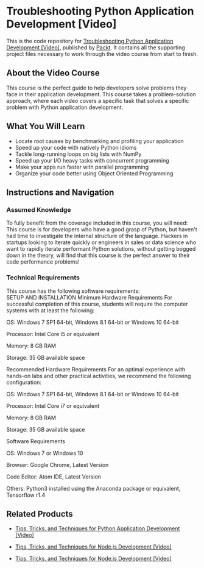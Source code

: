 # Troubleshooting Python Application Development [Video]
This is the code repository for [Troubleshooting Python Application Development [Video]](https://www.packtpub.com/application-development/troubleshooting-python-application-development-video?utm_source=github&utm_medium=repository&utm_campaign=9781788995337), published by [Packt](https://www.packtpub.com/?utm_source=github). It contains all the supporting project files necessary to work through the video course from start to finish.
## About the Video Course
This course is the perfect guide to help developers solve problems they face in their application development. This course takes a problem-solution approach, where each video covers a specific task that solves a specific problem with Python application development.

<H2>What You Will Learn</H2>
<DIV class=book-info-will-learn-text>
<UL>
<LI>Locate root causes by benchmarking and profiling your application 
<LI>Speed up your code with natively Python idioms 
<LI>Tackle long-running loops on big lists with NumPy 
<LI>Speed up your I/O heavy tasks with concurrent programming 
<LI>Make your apps run faster with parallel programming&nbsp; 
<LI>Organize your code better using Object Oriented Programming </LI></UL></DIV>

## Instructions and Navigation
### Assumed Knowledge
To fully benefit from the coverage included in this course, you will need:<br/>
This course is for developers who have a good grasp of Python, but haven't had time to investigate the internal structure of the language. Hackers in startups looking to iterate quickly or engineers in sales or data science who want to rapidly iterate performant Python solutions, without getting bogged down in the theory, will find that this course is the perfect answer to their code performance problems!
### Technical Requirements
This course has the following software requirements:<br/>
SETUP AND INSTALLATION
Minimum Hardware Requirements
For successful completion of this course, students will require the computer systems with at least the following:


OS: Windows 7 SP1 64-bit, Windows 8.1 64-bit or Windows 10 64-bit



Processor: Intel Core i5 or equivalent



Memory: 8 GB RAM



Storage: 35 GB available space




Recommended Hardware Requirements
For an optimal experience with hands-on labs and other practical activities, we recommend the following configuration:


OS: Windows 7 SP1 64-bit, Windows 8.1 64-bit or Windows 10 64-bit



Processor: Intel Core i7 or equivalent



Memory: 8 GB RAM



Storage: 35 GB available space


Software Requirements

OS: Windows 7 or Windows 10



Browser: Google Chrome, Latest Version



Code Editor: Atom IDE, Latest Version



Others: Python3 installed using the Anaconda package or equivalent, Tensorflow r1.4 



## Related Products
* [Tips, Tricks, and Techniques for Python Application Development [Video]](https://www.packtpub.com/application-development/tips-tricks-and-techniques-python-application-development-video?utm_source=github&utm_medium=repository&utm_campaign=9781789139235)

* [Tips, Tricks, and Techniques for Node.js Development [Video]](https://www.packtpub.com/web-development/tips-tricks-and-techniques-nodejs-development-video?utm_source=github&utm_medium=repository&utm_campaign=9781789343434)

* [Tips, Tricks, and Techniques for Node.js Development [Video]](https://www.packtpub.com/web-development/tips-tricks-and-techniques-nodejs-development-video?utm_source=github&utm_medium=repository&utm_campaign=9781789343434)


